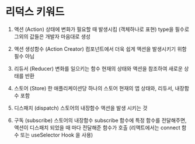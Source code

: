# 리덕스 키워드


1. 액션 (Action)
상태에 변화가 필요할 때 발생시킴 (객체하나로 표현)
type을 필수로 그외의 값들은 개발자 마음대로 생성

2. 액션 생성함수 (Action Creator)
컴포넌트에서 더욱 쉽게 액션을 발생시키기 위함
필수 아님

3. 리듀서 (Reducer)
변화를 일으키는 함수
현재의 상태와 액션을 참조하여 새로운 상태를 반환

4. 스토어 (Store)
한 애플리케이션당 하나의 스토어
현재의 앱 상태와, 리듀서, 내장함수 포함

5. 디스패치 (dispatch)
스토어의 내장함수
액션을 발생 시키는 것

6. 구독 (subscribe)
스토어의 내장함수
subscribe 함수에 특정 함수를 전달해주면, 액션이 디스패치 되었을 때 마다 전달해준 함수가 호출
(리액트에서는 connect 함수 또는 useSelector Hook 을 사용)

